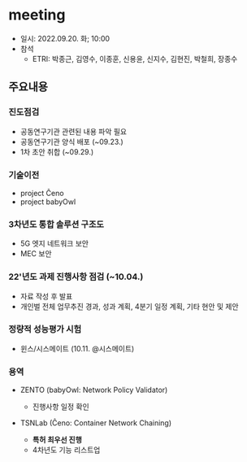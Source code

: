 # meeting
- 일시: 2022.09.20. 화; 10:00
- 참석
  - ETRI: 박종근, 김영수, 이종훈, 신용윤, 신지수, 김현진, 박철희, 장종수

## 주요내용
### 진도점검
- 공동연구기관 관련된 내용 파악 필요
- 공동연구기관 양식 배포 (~09.23.)
- 1차 초안 취합 (~09.29.)

### 기술이전
- project Ĉeno
- project babyOwl

### 3차년도 통합 솔루션 구조도
- 5G 엣지 네트워크 보안
- MEC 보안

### 22'년도 과제 진행사항 점검 (~10.04.)
- 자료 작성 후 발표
- 개인벌 전체 업무추진 경과, 성과 계획, 4분기 일정 계획, 기타 현안 및 제안

### 정량적 성능평가 시험
- 윈스/시스메이트 (10.11. @시스메이트)

### 용역
- ZENTO (babyOwl: Network Policy Validator)
  - 진행사항 일정 확인

- TSNLab (Ĉeno: Container Network Chaining)
  - __특허 최우선 진행__
  - 4차년도 기능 리스트업
